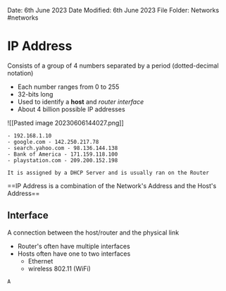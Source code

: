 Date: 6th June 2023
Date Modified: 6th June 2023
File Folder: Networks
#networks

# IP Address

Consists of a group of 4 numbers separated by a period (dotted-decimal notation)
- Each number ranges from 0 to 255
- 32-bits long
- Used to identify a **host** and *router interface*
- About 4 billion possible IP addresses

![[Pasted image 20230606144027.png]]

```ad-example
- 192.168.1.10
- google.com - 142.250.217.78
- search.yahoo.com - 98.136.144.138
- Bank of America - 171.159.118.100
- playstation.com - 209.200.152.198
```

```ad-note
It is assigned by a DHCP Server and is usually ran on the Router
```

==IP Address is a combination of the Network's Address and the Host's Address==

## Interface

A connection between the host/router and the physical link
- Router's often have multiple interfaces
- Hosts often have one to two interfaces
	- Ethernet
	- wireless 802.11 (WiFi)

```ad-important
A 
```
